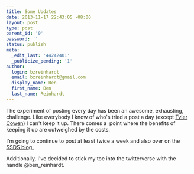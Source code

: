 ```yaml
---
title: Some Updates
date: 2013-11-17 22:43:05 -08:00
layout: post
type: post
parent_id: '0'
password: ''
status: publish
meta:
  _edit_last: '44242401'
  _publicize_pending: '1'
author:
  login: bzreinhardt
  email: bzreinhardt@gmail.com
  display_name: Ben
  first_name: Ben
  last_name: Reinhardt
---
```


<p>The experiment of posting every day has been an awesome, exhausting, challenge. Like everybody I know of who's tried a post a day (except <a href="http://marginalrevolution.com/" target="_blank">Tyler Cowen</a>) I can't keep it up. There comes a  point where the benefits of keeping it up are outweighed by the costs.</p>
<p>I'm going to continue to post at least twice a week and also over on the <a href="http://www.spacecraftresearch.com/blog/" target="_blank">SSDS blog.</a></p>
<p>Additionally, I've decided to stick my toe into the twitterverse with the handle @ben_reinhardt.</p>
